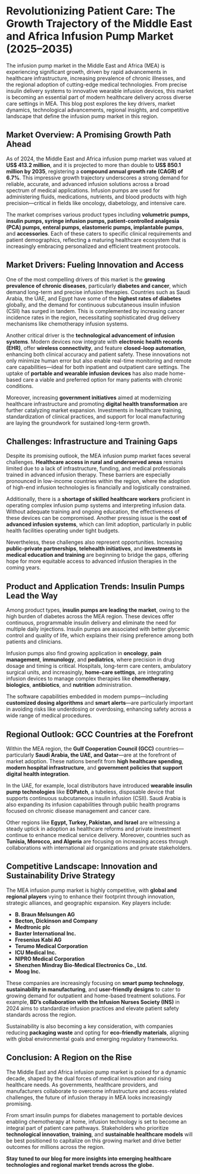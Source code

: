 
# Revolutionizing Patient Care: The Growth Trajectory of the Middle East and Africa Infusion Pump Market (2025–2035)

The infusion pump market in the Middle East and Africa (MEA) is experiencing significant growth, driven by rapid advancements in healthcare infrastructure, increasing prevalence of chronic illnesses, and the regional adoption of cutting-edge medical technologies. From precise insulin delivery systems to innovative wearable infusion devices, this market is becoming an essential part of modern healthcare delivery across diverse care settings in MEA. This blog post explores the key drivers, market dynamics, technological advancements, regional insights, and competitive landscape that define the infusion pump market in this region.

## Market Overview: A Promising Growth Path Ahead

As of 2024, the Middle East and Africa infusion pump market was valued at **US$ 413.2 million**, and it is projected to more than double to **US$ 850.1 million by 2035**, registering a **compound annual growth rate (CAGR) of 6.7%**. This impressive growth trajectory underscores a strong demand for reliable, accurate, and advanced infusion solutions across a broad spectrum of medical applications. Infusion pumps are used for administering fluids, medications, nutrients, and blood products with high precision—critical in fields like oncology, diabetology, and intensive care.

The market comprises various product types including **volumetric pumps, insulin pumps, syringe infusion pumps, patient-controlled analgesia (PCA) pumps, enteral pumps, elastomeric pumps, implantable pumps**, and **accessories**. Each of these caters to specific clinical requirements and patient demographics, reflecting a maturing healthcare ecosystem that is increasingly embracing personalized and efficient treatment protocols.

## Market Drivers: Fueling Innovation and Access

One of the most compelling drivers of this market is the **growing prevalence of chronic diseases**, particularly **diabetes and cancer**, which demand long-term and precise infusion therapies. Countries such as Saudi Arabia, the UAE, and Egypt have some of the **highest rates of diabetes** globally, and the demand for continuous subcutaneous insulin infusion (CSII) has surged in tandem. This is complemented by increasing cancer incidence rates in the region, necessitating sophisticated drug delivery mechanisms like chemotherapy infusion systems.

Another critical driver is the **technological advancement of infusion systems**. Modern devices now integrate with **electronic health records (EHR)**, offer **wireless connectivity**, and feature **closed-loop automation**, enhancing both clinical accuracy and patient safety. These innovations not only minimize human error but also enable real-time monitoring and remote care capabilities—ideal for both inpatient and outpatient care settings. The uptake of **portable and wearable infusion devices** has also made home-based care a viable and preferred option for many patients with chronic conditions.

Moreover, increasing **government initiatives** aimed at modernizing healthcare infrastructure and promoting **digital health transformation** are further catalyzing market expansion. Investments in healthcare training, standardization of clinical practices, and support for local manufacturing are laying the groundwork for sustained long-term growth.

## Challenges: Infrastructure and Training Gaps

Despite its promising outlook, the MEA infusion pump market faces several challenges. **Healthcare access in rural and underserved areas** remains limited due to a lack of infrastructure, funding, and medical professionals trained in advanced infusion therapy. These barriers are especially pronounced in low-income countries within the region, where the adoption of high-end infusion technologies is financially and logistically constrained.

Additionally, there is a **shortage of skilled healthcare workers** proficient in operating complex infusion pump systems and interpreting infusion data. Without adequate training and ongoing education, the effectiveness of these devices can be compromised. Another pressing issue is the **cost of advanced infusion systems**, which can limit adoption, particularly in public health facilities operating under tight budgets.

Nevertheless, these challenges also represent opportunities. Increasing **public-private partnerships**, **telehealth initiatives**, and **investments in medical education and training** are beginning to bridge the gaps, offering hope for more equitable access to advanced infusion therapies in the coming years.

## Product and Application Trends: Insulin Pumps Lead the Way

Among product types, **insulin pumps are leading the market**, owing to the high burden of diabetes across the MEA region. These devices offer continuous, programmable insulin delivery and eliminate the need for multiple daily injections. Insulin pumps are associated with better glycemic control and quality of life, which explains their rising preference among both patients and clinicians.

Infusion pumps also find growing application in **oncology**, **pain management**, **immunology**, and **pediatrics**, where precision in drug dosage and timing is critical. Hospitals, long-term care centers, ambulatory surgical units, and increasingly, **home-care settings**, are integrating infusion devices to manage complex therapies like **chemotherapy**, **biologics**, **antibiotics**, and **nutrition** administration.

The software capabilities embedded in modern pumps—including **customized dosing algorithms** and **smart alerts**—are particularly important in avoiding risks like underdosing or overdosing, enhancing safety across a wide range of medical procedures.

## Regional Outlook: GCC Countries at the Forefront

Within the MEA region, the **Gulf Cooperation Council (GCC)** countries—particularly **Saudi Arabia, the UAE, and Qatar**—are at the forefront of market adoption. These nations benefit from **high healthcare spending**, **modern hospital infrastructure**, and **government policies that support digital health integration**.

In the UAE, for example, local distributors have introduced **wearable insulin pump technologies** like **EOPatch**, a tubeless, disposable device that supports continuous subcutaneous insulin infusion (CSII). Saudi Arabia is also expanding its infusion capabilities through public health programs focused on chronic disease management and cancer care.

Other regions like **Egypt, Turkey, Pakistan, and Israel** are witnessing a steady uptick in adoption as healthcare reforms and private investment continue to enhance medical service delivery. Moreover, countries such as **Tunisia, Morocco, and Algeria** are focusing on increasing access through collaborations with international aid organizations and private stakeholders.

## Competitive Landscape: Innovation and Sustainability Drive Strategy

The MEA infusion pump market is highly competitive, with **global and regional players** vying to enhance their footprint through innovation, strategic alliances, and geographic expansion. Key players include:

- **B. Braun Melsungen AG**
- **Becton, Dickinson and Company**
- **Medtronic plc**
- **Baxter International Inc.**
- **Fresenius Kabi AG**
- **Terumo Medical Corporation**
- **ICU Medical Inc.**
- **NIPRO Medical Corporation**
- **Shenzhen Mindray Bio-Medical Electronics Co., Ltd.**
- **Moog Inc.**

These companies are increasingly focusing on **smart pump technology**, **sustainability in manufacturing**, and **user-friendly designs** to cater to growing demand for outpatient and home-based treatment solutions. For example, **BD’s collaboration with the Infusion Nurses Society (INS)** in 2024 aims to standardize infusion practices and elevate patient safety standards across the region.

Sustainability is also becoming a key consideration, with companies reducing **packaging waste** and opting for **eco-friendly materials**, aligning with global environmental goals and emerging regulatory frameworks.

## Conclusion: A Region on the Rise

The Middle East and Africa infusion pump market is poised for a dynamic decade, shaped by the dual forces of medical innovation and rising healthcare needs. As governments, healthcare providers, and manufacturers collaborate to overcome infrastructure and access-related challenges, the future of infusion therapy in MEA looks increasingly promising.

From smart insulin pumps for diabetes management to portable devices enabling chemotherapy at home, infusion technology is set to become an integral part of patient care pathways. Stakeholders who prioritize **technological innovation**, **training**, and **sustainable healthcare models** will be best positioned to capitalize on this growing market and drive better outcomes for millions across the region.

**Stay tuned to our blog for more insights into emerging healthcare technologies and regional market trends across the globe.**
